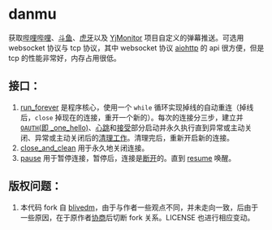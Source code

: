 # danmu

获取[哔哩哔哩](https://live.bilibili.com)、[斗鱼](https://www.douyu.com)、[虎牙](https://www.huya.com)以及 [YjMonitor](https://github.com/yjqiang/YjMonitor) 项目自定义的弹幕推送。可选用 websocket 协议与 tcp 协议，其中 websocket 协议 [aiohttp](https://github.com/aio-libs/aiohttp) 的 api 很方便，但是 tcp 的性能非常好，内存占用很低。

## 接口：
1. [run_forever](https://github.com/yjqiang/danmu/blob/9dc40b556709b895cbfc690e37d0b8e3fe57ffe2/client.py#L78) 是程序核心，使用一个 `while` 循环实现掉线的自动重连（掉线后，`close` 掉现在的连接，重开一个新的）。每次的连接分三步，建立并 [`OAUTH`(即 \_one_hello)](https://github.com/yjqiang/danmu/blob/9dc40b556709b895cbfc690e37d0b8e3fe57ffe2/client.py#L41)、[心跳](https://github.com/yjqiang/danmu/blob/9dc40b556709b895cbfc690e37d0b8e3fe57ffe2/client.py#L45)和[接受](https://github.com/yjqiang/danmu/blob/9dc40b556709b895cbfc690e37d0b8e3fe57ffe2/client.py#L60)部分启动并永久执行直到异常或主动关闭、异常或主动关闭后的[清理工作](https://github.com/yjqiang/danmu/blob/9dc40b556709b895cbfc690e37d0b8e3fe57ffe2/client.py#L102-L111)。清理完后，重新开启新的连接。
1. [close_and_clean](https://github.com/yjqiang/danmu/blob/9dc40b556709b895cbfc690e37d0b8e3fe57ffe2/client.py#L128) 用于永久地关闭连接。
1. [pause](https://github.com/yjqiang/danmu/blob/9dc40b556709b895cbfc690e37d0b8e3fe57ffe2/client.py#L119) 用于暂停连接，暂停后，连接是[断开](https://github.com/yjqiang/danmu/blob/9dc40b556709b895cbfc690e37d0b8e3fe57ffe2/client.py#L84)的。直到 [resume](https://github.com/yjqiang/danmu/blob/9dc40b556709b895cbfc690e37d0b8e3fe57ffe2/client.py#L123) 唤醒。


## 版权问题：
1. 本代码 fork 自 [blivedm](https://github.com/xfgryujk/blivedm)，由于与作者一些观点不同，并未走向一致，后由于一些原因，在于原作者[协商](https://github.com/xfgryujk/blivedm)后切断 fork 关系。LICENSE 也进行相应变动。